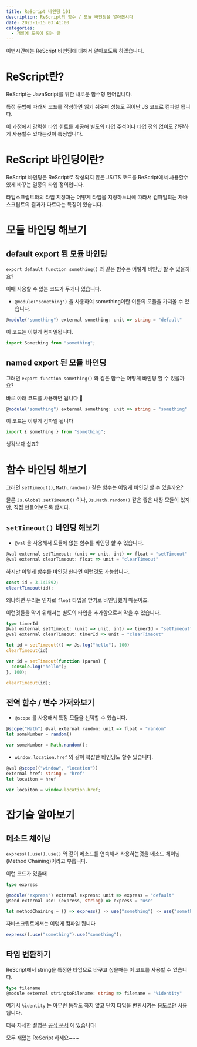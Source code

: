 ```yaml
---
title: ReScript 바인딩 101
description: ReScript의 함수 / 모듈 바인딩을 알아봅시다
date: 2023-1-15 03:41:00
categories:
  - 개발에 도움이 되는 글
---
```


이번시간에는 ReScript 바인딩에 대해서 알아보도록 하겠습니다.

# ReScript란?

ReScript는 JavaScript를 위한 새로운 함수형 언어입니다.

특정 문법에 따라서 코드를 작성하면 읽기 쉬우며 성능도 뛰어난 JS 코드로 컴파일 됩니다.

이 과정에서 강력한 타입 힌트를 제공해 별도의 타입 주석이나 타입 정의 없이도 간단하게 사용할수 있다는것이 특징입니다.

# ReScript 바인딩이란?

ReScript 바인딩은 ReScript로 작성되지 않은 JS/TS 코드를 ReScript에서 사용할수 있게 바꾸는 일종의 타입 정의입니다.

타입스크립트와의 타입 지정과는 어떻게 타입을 지정하느냐에 따라서 컴파일되는 자바스크립트의 결과가 다르다는 특징이 있습니다.

# 모듈 바인딩 해보기

## default export 된 모듈 바인딩

`export default function something()` 와 같은 함수는 어떻게 바인딩 할 수 있을까요?

이때 사용할 수 있는 코드가 두개나 있습니다.

- `@module("something")` 을 사용하여 something이란 이름의 모듈을 가져올 수 있습니다.

```typescript
@module("something") external something: unit => string = "default"
```

이 코드는 이렇게 컴파일됩니다.

```js
import Something from "something";
```

## named export 된 모듈 바인딩

그러면 `export function something()` 와 같은 함수는 어떻게 바인딩 할 수 있을까요?

바로 아래 코드를 사용하면 됩니다 :tada:

```typescript
@module("something") external something: unit => string = "something"
```

이 코드는 이렇게 컴파일 됩니다

```js
import { something } from "something";
```

생각보다 쉽죠?

# 함수 바인딩 해보기

그러면 `setTimeout()`, `Math.random()` 같은 함수는 어떻게 바인딩 할 수 있을까요?

물론 `Js.Global.setTimeout()` 이나, `Js.Math.random()` 같은 좋은 내장 모듈이 있지만, 직접 만들어보도록 합시다.

## `setTimeout()` 바인딩 해보기

- `@val` 을 사용해서 모듈에 없는 함수를 바인딩 할 수 있습니다.

```typescript
@val external setTimeout: (unit => unit, int) => float = "setTimeout"
@val external clearTimeout: float => unit = "clearTimeout"
```

하지만 이렇게 함수를 바인딩 한다면 이런것도 가능합니다.

```js
const id = 3.141592;
cleartTimeout(id);
```

왜냐하면 우리는 인자로 `float` 타입을 받기로 바인딩했기 때문이죠.

이런것들을 막기 위해서는 별도의 타입을 추가함으로써 막을 수 있습니다.

```typescript
type timerId
@val external setTimeout: (unit => unit, int) => timerId = "setTimeout"
@val external clearTimeout: timerId => unit = "clearTimeout"

let id = setTimeout(() => Js.log("hello"), 100)
clearTimeout(id)
```

```js
var id = setTimeout(function (param) {
  console.log("hello");
}, 100);

clearTimeout(id);
```

## 전역 함수 / 변수 가져와보기

- `@scope` 를 사용해서 특정 모듈을 선택할 수 있습니다.

```typescript
@scope("Math") @val external random: unit => float = "random"
let someNumber = random()
```

```js
var someNumber = Math.random();
```

- `window.location.href` 와 같이 복잡한 바인딩도 할수 있습니다.

```typescript
@val @scope(("window", "location"))
external href: string = "href"
let locaiton = href
```

```js
var locaiton = window.location.href;
```

# 잡기술 알아보기

## 메소드 체이닝

`express().use().use()` 와 같이 메소드를 연속해서 사용하는것을 메소드 체이닝 (Method Chaining)이라고 부릅니다.

이런 코드가 있을때

```typescript
type express

@module("express") external express: unit => express = "default"
@send external use: (express, string) => express = "use"

let methodChaining = () => express() -> use("something") -> use("something")
```

자바스크립트에서는 이렇게 컴파일 됩니다

```js
express().use("something").use("something");
```

## 타입 변환하기

ReScript에서 string을 특정한 타입으로 바꾸고 싶을때는 이 코드를 사용할 수 있습니다.

```typescript
type filename
@module external stringtoFilename: string => filename = "%identity"
```

여기서 `%identity` 는 아무런 동작도 하지 않고 단지 타입을 변환시키는 용도로만 사용됩니다.

더욱 자세한 설명은 [공식 문서](https://rescript-lang.org/docs/manual/latest/bind-to-global-js-values#global-modules) 에 있습니다!

모두 재밌는 ReScript 하세요~~~
